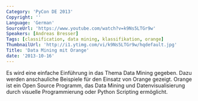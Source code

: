 ```yaml
---
Category: 'PyCon DE 2013'
Copyright: ''
Language: 'German'
SourceUrl: 'https://www.youtube.com/watch?v=k9Ns5LTGr9w'
Speakers: [Andreas Bresser]
Tags: [classification, data mining, klassifikation, orange]
ThumbnailUrl: 'http://i1.ytimg.com/vi/k9Ns5LTGr9w/hqdefault.jpg'
Title: 'Data Mining mit Orange'
date: '2013-10-16'
---
```

Es wird eine einfache Einführung in das Thema Data Mining gegeben. Dazu werden anschauliche Beispiele für den Einsatz von Orange gezeigt. Orange ist ein Open Source Programm, das Data Mining und Datenvisualisierung durch visuelle Programmierung oder Python Scripting ermöglicht.